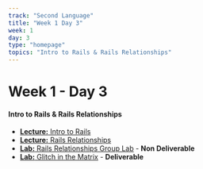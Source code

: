 ```yaml
---
track: "Second Language"
title: "Week 1 Day 3"
week: 1
day: 3
type: "homepage"
topics: "Intro to Rails & Rails Relationships"
---
```



# Week 1 - Day 3

#### Intro to Rails & Rails Relationships

- [**Lecture:** Intro to Rails](/second-language/week-1/day-3/lecture-materials/intro-to-rails/)
- [**Lecture:** Rails Relationships](/second-language/week-1/day-3/lecture-materials/rails-relationships/)
- [**Lab:** Rails Relationships Group Lab](/second-language/week-1/day-3/labs/rails-relationships-group-lab) - **Non Deliverable**
- [**Lab:** Glitch in the Matrix](/second-language/week-1/day-3/labs/glitch-in-the-matrix) - **Deliverable**


<!-- 

<hr>


### Lesson Recordings

- [**Intro to Rails**]()
- [**Intro to Rails Relationships**]() 

-->
